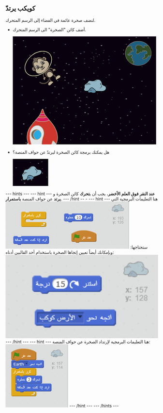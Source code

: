 ## كويكب يرتدّ

لنضف صخرة عائمة في الفضاء إلى الرسم المتحرك.

+ أضف كائن "الصخرة" الى الرسم المتحرك.
    
    ![إضافة كائن القرد](images/space-rock-sprite.png)

+ هل يمكنك برمجة كائن الصخرة ليرتدّ عن حواف المنصة؟
    
    ![اختبار إرتداد الصخرة](images/space-bounce-test.png)

--- hints --- --- hint --- **عند النقر فوق العلم الأخضر**، يجب أن ي**تحرك** كائن الصخرة و **يرتد** عن حواف المنصة **باستمرار**. --- /hint -- - --- hint --- هنا التعليمات البرمجية التي ستحتاجها: ![Blocks for a bouncing rock](images/space-bounce-blocks.png) وبإمكانك أيضاً تعيين إتجاها الصخرة باستخدام أحد القالبين أدناه: ![Setting the rock's initial position](images/space-initial-position.png) --- /hint --- --- hint --- هنا التعليمات البرمجية لإرتداد الصخرة عن حواف المنصة: ![Code for a bouncing rock](images/space-bounce-code.png) --- /hint --- --- /hints ---